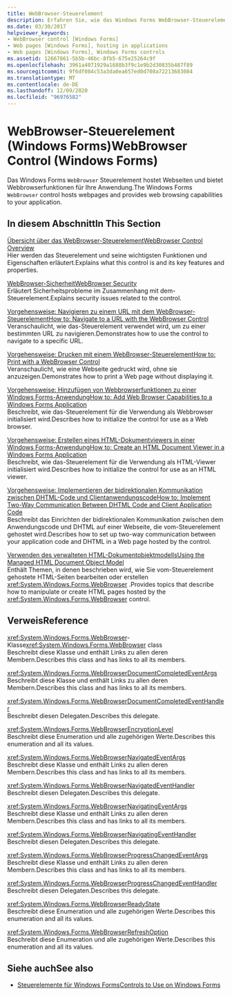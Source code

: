 ```yaml
---
title: WebBrowser-Steuerelement
description: Erfahren Sie, wie das Windows Forms WebBrowser-Steuerelement Webseiten hostet und Webbrowserfunktionen für Ihre Anwendung bereitstellt.
ms.date: 03/30/2017
helpviewer_keywords:
- WebBrowser control [Windows Forms]
- Web pages [Windows Forms], hosting in applications
- Web pages [Windows Forms], Windows Forms controls
ms.assetid: 12667861-5b5b-46bc-8fb5-675e25264c9f
ms.openlocfilehash: 3961a4071929a1688b3f9c1e9b2d30835b487f89
ms.sourcegitcommit: 9f6df084c53a3da0ea657ed0d708a72213683084
ms.translationtype: MT
ms.contentlocale: de-DE
ms.lasthandoff: 12/09/2020
ms.locfileid: "96976582"
---
```

# <a name="webbrowser-control-windows-forms"></a><span data-ttu-id="bc64b-103">WebBrowser-Steuerelement (Windows Forms)</span><span class="sxs-lookup"><span data-stu-id="bc64b-103">WebBrowser Control (Windows Forms)</span></span>
<span data-ttu-id="bc64b-104">Das Windows Forms `WebBrowser` Steuerelement hostet Webseiten und bietet Webbrowserfunktionen für Ihre Anwendung.</span><span class="sxs-lookup"><span data-stu-id="bc64b-104">The Windows Forms `WebBrowser` control hosts webpages and provides web browsing capabilities to your application.</span></span>  
  
## <a name="in-this-section"></a><span data-ttu-id="bc64b-105">In diesem Abschnitt</span><span class="sxs-lookup"><span data-stu-id="bc64b-105">In This Section</span></span>  
 [<span data-ttu-id="bc64b-106">Übersicht über das WebBrowser-Steuerelement</span><span class="sxs-lookup"><span data-stu-id="bc64b-106">WebBrowser Control Overview</span></span>](webbrowser-control-overview.md)  
 <span data-ttu-id="bc64b-107">Hier werden das Steuerelement und seine wichtigsten Funktionen und Eigenschaften erläutert.</span><span class="sxs-lookup"><span data-stu-id="bc64b-107">Explains what this control is and its key features and properties.</span></span>  
  
 [<span data-ttu-id="bc64b-108">WebBrowser-Sicherheit</span><span class="sxs-lookup"><span data-stu-id="bc64b-108">WebBrowser Security</span></span>](webbrowser-security.md)  
 <span data-ttu-id="bc64b-109">Erläutert Sicherheitsprobleme im Zusammenhang mit dem-Steuerelement.</span><span class="sxs-lookup"><span data-stu-id="bc64b-109">Explains security issues related to the control.</span></span>  
  
 [<span data-ttu-id="bc64b-110">Vorgehensweise: Navigieren zu einem URL mit dem WebBrowser-Steuerelement</span><span class="sxs-lookup"><span data-stu-id="bc64b-110">How to: Navigate to a URL with the WebBrowser Control</span></span>](how-to-navigate-to-a-url-with-the-webbrowser-control.md)  
 <span data-ttu-id="bc64b-111">Veranschaulicht, wie das-Steuerelement verwendet wird, um zu einer bestimmten URL zu navigieren.</span><span class="sxs-lookup"><span data-stu-id="bc64b-111">Demonstrates how to use the control to navigate to a specific URL.</span></span>  
  
 [<span data-ttu-id="bc64b-112">Vorgehensweise: Drucken mit einem WebBrowser-Steuerelement</span><span class="sxs-lookup"><span data-stu-id="bc64b-112">How to: Print with a WebBrowser Control</span></span>](how-to-print-with-a-webbrowser-control.md)  
 <span data-ttu-id="bc64b-113">Veranschaulicht, wie eine Webseite gedruckt wird, ohne sie anzuzeigen.</span><span class="sxs-lookup"><span data-stu-id="bc64b-113">Demonstrates how to print a Web page without displaying it.</span></span>  
  
 [<span data-ttu-id="bc64b-114">Vorgehensweise: Hinzufügen von Webbrowserfunktionen zu einer Windows Forms-Anwendung</span><span class="sxs-lookup"><span data-stu-id="bc64b-114">How to: Add Web Browser Capabilities to a Windows Forms Application</span></span>](how-to-add-web-browser-capabilities-to-a-windows-forms-application.md)  
 <span data-ttu-id="bc64b-115">Beschreibt, wie das-Steuerelement für die Verwendung als Webbrowser initialisiert wird.</span><span class="sxs-lookup"><span data-stu-id="bc64b-115">Describes how to initialize the control for use as a Web browser.</span></span>  
  
 [<span data-ttu-id="bc64b-116">Vorgehensweise: Erstellen eines HTML-Dokumentviewers in einer Windows Forms-Anwendung</span><span class="sxs-lookup"><span data-stu-id="bc64b-116">How to: Create an HTML Document Viewer in a Windows Forms Application</span></span>](how-to-create-an-html-document-viewer-in-a-windows-forms-application.md)  
 <span data-ttu-id="bc64b-117">Beschreibt, wie das-Steuerelement für die Verwendung als HTML-Viewer initialisiert wird.</span><span class="sxs-lookup"><span data-stu-id="bc64b-117">Describes how to initialize the control for use as an HTML viewer.</span></span>  
  
 [<span data-ttu-id="bc64b-118">Vorgehensweise: Implementieren der bidirektionalen Kommunikation zwischen DHTML-Code und Clientanwendungscode</span><span class="sxs-lookup"><span data-stu-id="bc64b-118">How to: Implement Two-Way Communication Between DHTML Code and Client Application Code</span></span>](implement-two-way-com-between-dhtml-and-client.md)  
 <span data-ttu-id="bc64b-119">Beschreibt das Einrichten der bidirektionalen Kommunikation zwischen dem Anwendungscode und DHTML auf einer Webseite, die vom-Steuerelement gehostet wird.</span><span class="sxs-lookup"><span data-stu-id="bc64b-119">Describes how to set up two-way communication between your application code and DHTML in a Web page hosted by the control.</span></span>  
  
 [<span data-ttu-id="bc64b-120">Verwenden des verwalteten HTML-Dokumentobjektmodells</span><span class="sxs-lookup"><span data-stu-id="bc64b-120">Using the Managed HTML Document Object Model</span></span>](using-the-managed-html-document-object-model.md)  
 <span data-ttu-id="bc64b-121">Enthält Themen, in denen beschrieben wird, wie Sie vom-Steuerelement gehostete HTML-Seiten bearbeiten oder erstellen <xref:System.Windows.Forms.WebBrowser> .</span><span class="sxs-lookup"><span data-stu-id="bc64b-121">Provides topics that describe how to manipulate or create HTML pages hosted by the <xref:System.Windows.Forms.WebBrowser> control.</span></span>  
  
## <a name="reference"></a><span data-ttu-id="bc64b-122">Verweis</span><span class="sxs-lookup"><span data-stu-id="bc64b-122">Reference</span></span>  
 <span data-ttu-id="bc64b-123"><xref:System.Windows.Forms.WebBrowser>-Klasse</span><span class="sxs-lookup"><span data-stu-id="bc64b-123"><xref:System.Windows.Forms.WebBrowser> class</span></span>  
 <span data-ttu-id="bc64b-124">Beschreibt diese Klasse und enthält Links zu allen deren Membern.</span><span class="sxs-lookup"><span data-stu-id="bc64b-124">Describes this class and has links to all its members.</span></span>  
  
 <xref:System.Windows.Forms.WebBrowserDocumentCompletedEventArgs>  
 <span data-ttu-id="bc64b-125">Beschreibt diese Klasse und enthält Links zu allen deren Membern.</span><span class="sxs-lookup"><span data-stu-id="bc64b-125">Describes this class and has links to all its members.</span></span>  
  
 <xref:System.Windows.Forms.WebBrowserDocumentCompletedEventHandler>  
 <span data-ttu-id="bc64b-126">Beschreibt diesen Delegaten.</span><span class="sxs-lookup"><span data-stu-id="bc64b-126">Describes this delegate.</span></span>  
  
 <xref:System.Windows.Forms.WebBrowserEncryptionLevel>  
 <span data-ttu-id="bc64b-127">Beschreibt diese Enumeration und alle zugehörigen Werte.</span><span class="sxs-lookup"><span data-stu-id="bc64b-127">Describes this enumeration and all its values.</span></span>  
  
 <xref:System.Windows.Forms.WebBrowserNavigatedEventArgs>  
 <span data-ttu-id="bc64b-128">Beschreibt diese Klasse und enthält Links zu allen deren Membern.</span><span class="sxs-lookup"><span data-stu-id="bc64b-128">Describes this class and has links to all its members.</span></span>  
  
 <xref:System.Windows.Forms.WebBrowserNavigatedEventHandler>  
 <span data-ttu-id="bc64b-129">Beschreibt diesen Delegaten.</span><span class="sxs-lookup"><span data-stu-id="bc64b-129">Describes this delegate.</span></span>  
  
 <xref:System.Windows.Forms.WebBrowserNavigatingEventArgs>  
 <span data-ttu-id="bc64b-130">Beschreibt diese Klasse und enthält Links zu allen deren Membern.</span><span class="sxs-lookup"><span data-stu-id="bc64b-130">Describes this class and has links to all its members.</span></span>  
  
 <xref:System.Windows.Forms.WebBrowserNavigatingEventHandler>  
 <span data-ttu-id="bc64b-131">Beschreibt diesen Delegaten.</span><span class="sxs-lookup"><span data-stu-id="bc64b-131">Describes this delegate.</span></span>  
  
 <xref:System.Windows.Forms.WebBrowserProgressChangedEventArgs>  
 <span data-ttu-id="bc64b-132">Beschreibt diese Klasse und enthält Links zu allen deren Membern.</span><span class="sxs-lookup"><span data-stu-id="bc64b-132">Describes this class and has links to all its members.</span></span>  
  
 <xref:System.Windows.Forms.WebBrowserProgressChangedEventHandler>  
 <span data-ttu-id="bc64b-133">Beschreibt diesen Delegaten.</span><span class="sxs-lookup"><span data-stu-id="bc64b-133">Describes this delegate.</span></span>  
  
 <xref:System.Windows.Forms.WebBrowserReadyState>  
 <span data-ttu-id="bc64b-134">Beschreibt diese Enumeration und alle zugehörigen Werte.</span><span class="sxs-lookup"><span data-stu-id="bc64b-134">Describes this enumeration and all its values.</span></span>  
  
 <xref:System.Windows.Forms.WebBrowserRefreshOption>  
 <span data-ttu-id="bc64b-135">Beschreibt diese Enumeration und alle zugehörigen Werte.</span><span class="sxs-lookup"><span data-stu-id="bc64b-135">Describes this enumeration and all its values.</span></span>  
  
## <a name="see-also"></a><span data-ttu-id="bc64b-136">Siehe auch</span><span class="sxs-lookup"><span data-stu-id="bc64b-136">See also</span></span>

- [<span data-ttu-id="bc64b-137">Steuerelemente für Windows Forms</span><span class="sxs-lookup"><span data-stu-id="bc64b-137">Controls to Use on Windows Forms</span></span>](controls-to-use-on-windows-forms.md)
